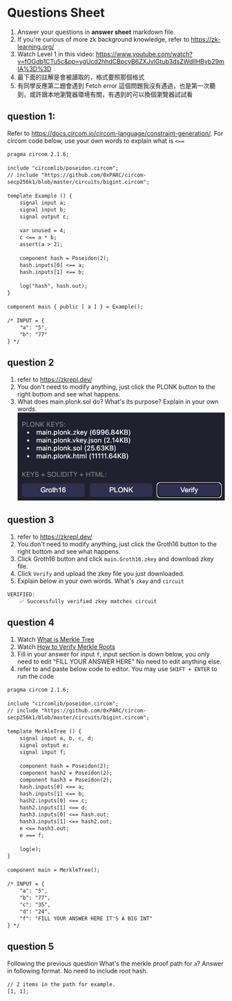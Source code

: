 # Questions Sheet

1. Answer your questions in **answer sheet** markdown file.
2. If you're curious of more zk background knowledge, refer to https://zk-learning.org/
3. Watch Level 1 in this video: https://www.youtube.com/watch?v=fOGdb1CTu5c&pp=ygUcd2hhdCBpcyB6ZXJvIGtub3dsZWdlIHByb29mIA%3D%3D
4. 最下面的註解是會被讀取的，格式要照那個格式
5. 有同學反應第二題會遇到 Fetch error 這個問題我沒有遇過，也是第一次聽到，或許跟本地瀏覽器環境有關，有遇到的可以換個瀏覽器試試看

## question 1: 
Refer to https://docs.circom.io/circom-language/constraint-generation/. For circom code below, use your own words to explain what is `<==`

```
pragma circom 2.1.6;

include "circomlib/poseidon.circom";
// include "https://github.com/0xPARC/circom-secp256k1/blob/master/circuits/bigint.circom";

template Example () {
    signal input a;
    signal input b;
    signal output c;
    
    var unused = 4;
    c <== a * b;
    assert(a > 2);
    
    component hash = Poseidon(2);
    hash.inputs[0] <== a;
    hash.inputs[1] <== b;

    log("hash", hash.out);
}

component main { public [ a ] } = Example();

/* INPUT = {
    "a": "5",
    "b": "77"
} */
```

## question 2
1. refer to https://zkrepl.dev/ 
2. You don't need to modify anything, just click the PLONK button to the right bottom and see what happens.
3. What does main.plonk.sol do? What's its purpose? Explain in your own words.
![alt text](./img/q2.png)

## question 3
1. refer to https://zkrepl.dev/ 
2. You don't need to modify anything, just click the Groth16 button to the right bottom and see what happens.
3. Click Groth16 button and click `main.Groth16.zkey` and download zkey file.
4. Click `Verify` and upload the zkey file you just downloaded.
5. Explain below in your own words. What's `zkey` and `circuit`
```
VERIFIED: 
    ✅ Successfully verified zkey matches circuit
```

## question 4
1. Watch [What is Merkle Tree](https://www.youtube.com/watch?v=3AcQyTs_Es4&t=162s&ab_channel=KeralaBlockchainAcademy)
2. Watch [How to Verify Merkle Roots](https://www.youtube.com/watch?v=2kPFSoknlUU&t=191s&ab_channel=EddMann)
3. Fill in your answer for input `f`, input section is down below, you only need to edit "FILL YOUR ANSWER HERE" No need to edit anything else.
4. refer to and paste below code to editor. You may use `SHIFT + ENTER` to run the code

```
pragma circom 2.1.6;

include "circomlib/poseidon.circom";
// include "https://github.com/0xPARC/circom-secp256k1/blob/master/circuits/bigint.circom";

template MerkleTree () {
    signal input a, b, c, d;
    signal output e;
    signal input f;

    component hash = Poseidon(2);
    component hash2 = Poseidon(2);
    component hash3 = Poseidon(2);
    hash.inputs[0] <== a;
    hash.inputs[1] <== b;
    hash2.inputs[0] <== c;
    hash2.inputs[1] <== d;
    hash3.inputs[0] <== hash.out;
    hash3.inputs[1] <== hash2.out;
    e <== hash3.out;
    e === f;

    log(e);
}

component main = MerkleTree();

/* INPUT = {
    "a": "5",
    "b": "77",
    "c": "35",
    "d": "24",
    "f": "FILL YOUR ANSWER HERE IT'S A BIG INT"
} */
```

## question 5
Following the previous question
What's the merkle proof path for `a`? Answer in following format. No need to include root hash.
```
// 2 items in the path for example.
[1, 1];
```

